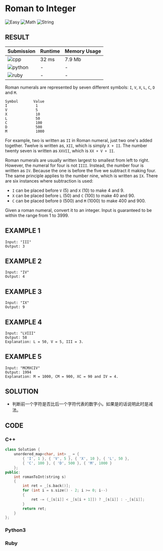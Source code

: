 # Roman to Integer

![Easy](https://img.shields.io/badge/-Easy-5cb85c.svg) ![Math](https://img.shields.io/badge/数学-Math-007ec6.svg) ![String](https://img.shields.io/badge/字符串-String-007ec6.svg)

## RESULT

| Submission                                                        | Runtime | Memory Usage |
| ----------------------------------------------------------------- | ------- | ------------ |
| ![cpp](https://img.shields.io/badge/leetcode013-cpp-f34b7d.svg)   | 32 ms   | 7.9 Mb       |
| ![python](https://img.shields.io/badge/leetcode013-py-3572A5.svg) | -       | -            |
| ![ruby](https://img.shields.io/badge/leetcode013-rb-701516.svg)   | -       | -            |

Roman numerals are represented by seven different symbols: `I`, `V`, `X`, `L`, `C`, `D` and `M`.

```
Symbol       Value
I             1
V             5
X             10
L             50
C             100
D             500
M             1000
```

For example, two is written as `II` in Roman numeral, just two one's added together. Twelve is written as, `XII`, which is simply `X + II`. The number twenty seven is written as `XXVII`, which is `XX + V + II`.

Roman numerals are usually written largest to smallest from left to right. However, the numeral for four is not `IIII`. Instead, the number four is written as `IV`. Because the one is before the five we subtract it making four. The same principle applies to the number nine, which is written as `IX`. There are six instances where subtraction is used:

* `I` can be placed before `V` (5) and `X` (10) to make 4 and 9. 
* `X` can be placed before `L` (50) and `C` (100) to make 40 and 90. 
* `C` can be placed before `D` (500) and `M` (1000) to make 400 and 900.

Given a roman numeral, convert it to an integer. Input is guaranteed to be within the range from 1 to 3999.

## EXAMPLE 1

```plain
Input: "III"
Output: 3
```

## EXAMPLE 2

```plain
Input: "IV"
Output: 4
```

## EXAMPLE 3

```plain
Input: "IX"
Output: 9
```

## EXAMPLE 4

```plain
Input: "LVIII"
Output: 58
Explanation: L = 50, V = 5, III = 3.
```

## EXAMPLE 5

```plain
Input: "MCMXCIV"
Output: 1994
Explanation: M = 1000, CM = 900, XC = 90 and IV = 4.
```

## SOLUTION

* 判断前一个字符是否比后一个字符代表的数字小。如果是的话说明此时是减法。

## CODE

### C++

```cpp
class Solution {
    unordered_map<char, int> _ = {
        { 'I', 1 }, { 'V', 5 }, { 'X', 10 }, { 'L', 50 },
        { 'C', 100 }, { 'D', 500 }, { 'M', 1000 }
    };
public:
    int romanToInt(string s)
    {
        int ret = _[s.back()];
        for (int i = s.size() - 2; i >= 0; i--)
        {
            ret -= (_[s[i]] < _[s[i + 1]]) ? _[s[i]] : -_[s[i]];
        }
        return ret;
    }
};
```

### Python3

### Ruby

